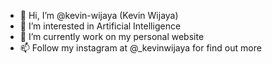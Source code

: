 - 👋 Hi, I’m @kevin-wijaya (Kevin Wijaya)
- 👀 I’m interested in Artificial Intelligence
- 🌱 I’m currently work on my personal website
- 📫 Follow my instagram at @_kevinwijaya for find out more 

<!---
kevin-wijaya/kevin-wijaya is a ✨ special ✨ repository because its `README.md` (this file) appears on your GitHub profile.
You can click the Preview link to take a look at your changes.
--->
